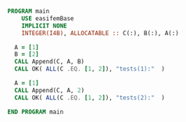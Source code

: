 ```fortran
PROGRAM main
    USE easifemBase
    IMPLICIT NONE
    INTEGER(I4B), ALLOCATABLE :: C(:), B(:), A(:)
```

```fortran title="A and B are vectors"
  A = [1]
  B = [2]
  CALL Append(C, A, B)
  CALL OK( ALL(C .EQ. [1, 2]), "tests(1):"  )
```

```fortran title="A is vector B is scalar"
  A = [1]
  CALL Append(C, A, 2)
  CALL OK( ALL(C .EQ. [1, 2]), "tests(2):"  )
```

```fortran
END PROGRAM main
```
